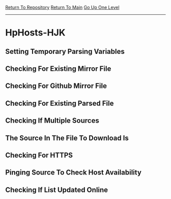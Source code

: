[Return To Repository](https://github.com/deathbybandaid/piholeparser/blob/master/)
[Return To Main](https://github.com/deathbybandaid/piholeparser/blob/master/RecentRunLogs/README.md)
[Go Up One Level](https://github.com/deathbybandaid/piholeparser/blob/master/RecentRunLogs/toplevel/50-Running-Parser.md)
____________________________________
# HpHosts-HJK
## Setting Temporary Parsing Variables
## Checking For Existing Mirror File
## Checking For Github Mirror File
## Checking For Existing Parsed File
## Checking If Multiple Sources
## The Source In The File To Download Is
## Checking For HTTPS
## Pinging Source To Check Host Availability
## Checking If List Updated Online
